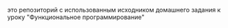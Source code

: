 это репозиторий с использованным исходником домашнего задания к уроку "Функциональное программирование"
